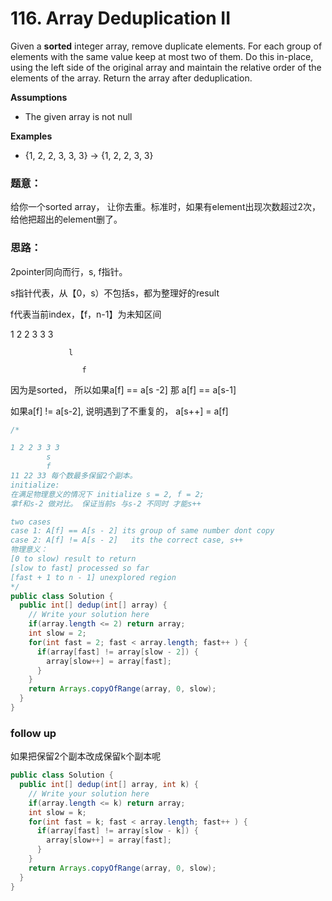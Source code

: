 # 116. Array Deduplication II



Given a **sorted** integer array, remove duplicate elements. For each group of elements with the same value keep at most two of them. Do this in-place, using the left side of the original array and maintain the relative order of the elements of the array. Return the array after deduplication.

**Assumptions**

* The given array is not null

**Examples**

* {1, 2, 2, 3, 3, 3} → {1, 2, 2, 3, 3}

### 题意：

给你一个sorted array， 让你去重。标准时，如果有element出现次数超过2次，给他把超出的element删了。

### 思路：

2pointer同向而行，s, f指针。

s指针代表，从【0，s）不包括s，都为整理好的result

f代表当前index，【f，n-1】为未知区间

1 2 2 3 3 3 

                 l

                    f

因为是sorted， 所以如果a\[f\] == a\[s -2\]  那 a\[f\] == a\[s-1\]  

如果a\[f\] != a\[s-2\], 说明遇到了不重复的， a\[s++\] = a\[f\]

 

```java
/*

1 2 2 3 3 3
        s
        f 
11 22 33 每个数最多保留2个副本。
initialize:
在满足物理意义的情况下 initialize s = 2, f = 2;
拿f和s-2 做对比。 保证当前s 与s-2 不同时 才能s++

two cases 
case 1: A[f] == A[s - 2] its group of same number dont copy 
case 2: A[f] != A[s - 2]   its the correct case, s++ 
物理意义：
[0 to slow) result to return
[slow to fast] processed so far
[fast + 1 to n - 1] unexplored region
*/
public class Solution {
  public int[] dedup(int[] array) {
    // Write your solution here
    if(array.length <= 2) return array; 
    int slow = 2;
    for(int fast = 2; fast < array.length; fast++ ) {
      if(array[fast] != array[slow - 2]) {
        array[slow++] = array[fast];
      }
    }
    return Arrays.copyOfRange(array, 0, slow);
  }
}

```

### follow up

如果把保留2个副本改成保留k个副本呢

```java
public class Solution {
  public int[] dedup(int[] array, int k) {
    // Write your solution here
    if(array.length <= k) return array; 
    int slow = k;
    for(int fast = k; fast < array.length; fast++ ) {
      if(array[fast] != array[slow - k]) {
        array[slow++] = array[fast];
      }
    }
    return Arrays.copyOfRange(array, 0, slow);
  }
}
```

